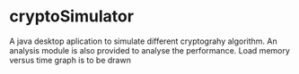 # cryptoSimulator
A java desktop aplication to simulate different cryptograhy algorithm.
An analysis module is also provided to analyse the performance.
Load memory versus time graph is to be drawn
